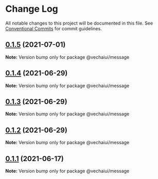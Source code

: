 # Change Log

All notable changes to this project will be documented in this file.
See [Conventional Commits](https://conventionalcommits.org) for commit guidelines.

## [0.1.5](https://github.com/vechai/vechaiui/compare/@vechaiui/message@0.1.4...@vechaiui/message@0.1.5) (2021-07-01)

**Note:** Version bump only for package @vechaiui/message





## [0.1.4](https://github.com/vechai/vechaiui/compare/@vechaiui/message@0.1.3...@vechaiui/message@0.1.4) (2021-06-29)

**Note:** Version bump only for package @vechaiui/message





## [0.1.3](https://github.com/vechai/vechaiui/compare/@vechaiui/message@0.1.2...@vechaiui/message@0.1.3) (2021-06-29)

**Note:** Version bump only for package @vechaiui/message





## [0.1.2](https://github.com/vechai/vechaiui/compare/@vechaiui/message@0.1.1...@vechaiui/message@0.1.2) (2021-06-29)

**Note:** Version bump only for package @vechaiui/message





## [0.1.1](https://github.com/vechai/vechaiui/compare/@vechaiui/message@0.1.0...@vechaiui/message@0.1.1) (2021-06-17)

**Note:** Version bump only for package @vechaiui/message
